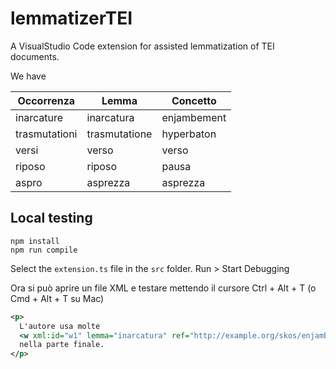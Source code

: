 # lemmatizerTEI
A VisualStudio Code extension for assisted lemmatization of TEI documents.


 
We have 


|Occorrenza    | Lemma       | Concetto  |
|--------------|-------------|-----------|
|inarcature    |inarcatura   |enjambement|
|trasmutationi |trasmutatione|hyperbaton |
|versi         |verso        |verso      |
|riposo        |riposo       |pausa      |
|aspro         |asprezza     |asprezza   |

## Local testing

```
npm install
npm run compile
```
Select the `extension.ts` file in the `src` folder.
Run > Start Debugging


Ora si può aprire un file XML e testare mettendo il cursore Ctrl + Alt + T (o Cmd + Alt + T su Mac)

```xml
<p>
  L'autore usa molte
  <w xml:id="w1" lemma="inarcatura" ref="http://example.org/skos/enjambement">inarcature</w>
  nella parte finale.
</p>
```